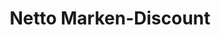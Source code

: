 ---
title: "Netto Marken-Discount"
url: /bochum/netto-marken-discount-hattinger-strasse/
shop: Supermarkt
---